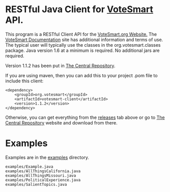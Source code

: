 RESTful Java Client for <a href="http://votesmart.org">VoteSmart</a> API.
=========
This program is a RESTful Client API for the <a href="http://votesmart.org">VoteSmart.org Website.</a>
The <a href="http://api.votesmart.org/docs/">VoteSmart Documentation</a> site has 
additional information and terms of use.
The typical user will typically use the classes in the org.votesmart.classes package.
Java version 1.6 at a minimum is required. No additional jars are required.

Version 1.1.2 has been put in <a href="http://search.maven.org/#browse">The Central Repository</a>.

If you are using maven, then you can add this to your project .pom file to include this client:

    <dependency>
        <groupId>org.votesmart</groupId>
        <artifactId>votesmart-client</artifactId>
        <version>1.1.2</version>
    </dependency>

Otherwise, you can get everything from the <a href="https://github.com/karlnicholas/votesmart/releases">releases</a> tab above or go to <a href="http://search.maven.org/#browse">The Central Repository</a> website and download from there.

Examples
========
Examples are in the <a href="https://github.com/karlnicholas/votesmart/tree/master/src/main/java/examples">examples</a> directory.

    examples/Example.java
    examples/AllThingsCalifornia.java
    examples/AllThingsMissouri.java
    examples/PoliticalExperience.java
    examples/SalientTopics.java
